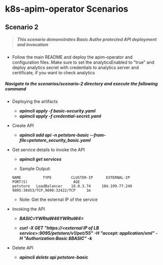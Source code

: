 # k8s-apim-operator Scenarios

## Scenario 2

> ##### This scenario demonstrates Basic Authe protected API deployment and invocation

- Follow the main README and deploy the apim-operator and configuration files. Make sure to set the analyticsEnabled to "true" and deploy analytics secret with credentials to analytics server and certificate, if you want to check analytics
 
##### Navigate to the scenarios/scenario-2 directory and execute the following command

- Deploying the artifacts<br /> 
    - ***apimcli apply -f basic-security.yaml***
    - ***apimcli apply -f credential-secret.yaml***

- Create API <br /> 
    - ***apimcli add api -n petstore-basic --from-file=petstore_security_basic.yaml***

- Get service details to invoke the API<br />
    - ***apimcli get services***
    
    - Sample Output:
    
    ```
    NAME          TYPE         CLUSTER-IP      EXTERNAL-IP          PORT(S)                     AGE
    petstore   LoadBalancer    10.0.3.74     104.199.77.249   9095:30453/TCP,9090:32422/TCP     1m
    ```

    - Note: Get the external IP of the service
 
- Invoking the API <br />
    - ***BASIC=YWRtaW46YWRtaW4=***
   
    - ***curl -X GET "https://\<external IP of LB service>:9095/petstore/v1/pet/55" -H "accept: application/xml" -H "Authorization:Basic $BASIC" -k***

- Delete API <br /> 
    - ***apimcli delete api petstore-basic***